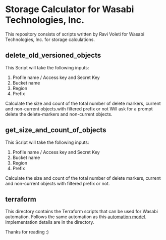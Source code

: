 # Storage Calculator for Wasabi Technologies, Inc.

This repository consists of scripts written by Ravi Voleti for Wasabi Technologies, Inc. for storage calculations.

delete_old_versioned_objects
--
This Script will take the following inputs:
 1. Profile name / Access key and Secret Key
 2. Bucket name
 3. Region
 4. Prefix

 Calculate the size and count of the total number of delete markers, current and non-current objects.with filtered 
 prefix or not Will ask for a prompt delete the delete-markers and non-current objects.

get_size_and_count_of_objects
--
This Script will take the following inputs:
 1. Profile name / Access key and Secret Key
 2. Bucket name
 3. Region
 4. Prefix

 Calculate the size and count of the total number of delete markers, current and non-current objects with filtered 
 prefix or not.

terraform
--
This directory contains the Terraform scripts that can be used for Wasabi automation. Follows the same automation as
this [automation model](https://github.com/xelese/Wasabi-Automation). Implementation details are in the directory.

Thanks for reading :)